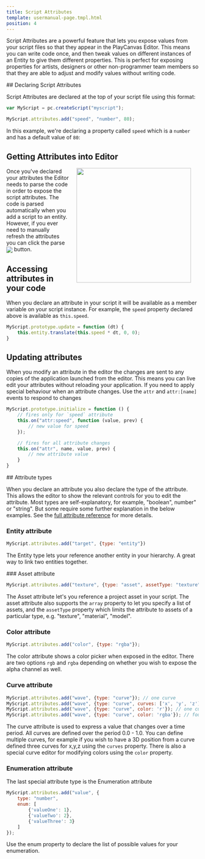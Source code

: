 ```yaml
---
title: Script Attributes
template: usermanual-page.tmpl.html
position: 4
---
```


Script Attributes are a powerful feature that lets you expose values from your script files so that they appear in the PlayCanvas Editor. This means you can write code once, and then tweak values on different instances of an Entity to give them different properties. This is perfect for exposing properties for artists, designers or other non-programmer team members so that they are able to adjust and modify values without writing code.

## Declaring Script Attributes

Script Attributes are declared at the top of your script file using this format:

```javascript
var MyScript = pc.createScript("myscript");

MyScript.attributes.add("speed", "number", 80);
```

In this example, we're declaring a property called `speed` which is a `number` and has a default value of `80`:

## Getting Attributes into Editor

<img src="/images/user-manual/scripting/script-attributes.jpg" style="width: 300px; float: right; padding: 20px; padding-top: 0px;"/>

Once you've declared your attributes the Editor needs to parse the code in order to expose the script attributes. The code is parsed automatically when you add a script to an entity. However, if you ever need to manually refresh the attributes you can click the parse <img src="/images/user-manual/scripting/parse-button.jpg" style="display: inline; vertical-align: middle;" /> button.

## Accessing attributes in your code

When you declare an attribute in your script it will be available as a member variable on your script instance. For example, the `speed` property declared above is available as `this.speed`.

```javascript
MyScript.prototype.update = function (dt) {
    this.entity.translate(this.speed * dt, 0, 0);
}
```

## Updating attributes

When you modify an attribute in the editor the changes are sent to any copies of the application launched from the editor. This means you can live edit your attributes without reloading your application. If you need to apply special behaviour when an attribute changes. Use the `attr` and `attr:[name]` events to respond to changes

```javascript
MyScript.prototype.initialize = function () {
    // fires only for `speed` attribute
    this.on("attr:speed", function (value, prev) {
        // new value for speed
    });

    // fires for all attribute changes
    this.on("attr", name, value, prev) {
        // new attribute value
    }
}
```

## Attribute types

When you declare an attribute you also declare the type of the attribute. This allows the editor to show the relevant controls for you to edit the attribute. Most types are self-explanatory, for example, "boolean", number" or "string". But some require some further explanation in the below examples. See the [full attribute reference][1] for more details.

### Entity attribute

```javascript
MyScript.attributes.add("target", {type: "entity"})
```

The Entity type lets your reference another entity in your hierarchy. A great way to link two entities together.

### Asset attribute

```javascript
MyScript.attributes.add("texture", {type: "asset", assetType: "texture", array: true});
```

The Asset attribute let's you reference a project asset in your script. The asset attribute also supports the `array` property to let you specify a list of assets, and the `assetType` property which limits the attribute to assets of a particular type, e.g. "texture", "material", "model".

### Color attribute

```javascript
MyScript.attributes.add("color", {type: "rgba"});
```

The color attribute shows a color picker when exposed in the editor. There are two options `rgb` and `rgba` depending on whether you wish to expose the alpha channel as well.

### Curve attribute

```javascript
MyScript.attributes.add("wave", {type: "curve"}); // one curve
MyScript.attributes.add("wave", {type: "curve", curves: ['x', 'y', 'z']}); // three curves: x, y, z
MyScript.attributes.add("wave", {type: "curve", color: 'r'}); // one curve for red channel
MyScript.attributes.add("wave", {type: "curve", color: 'rgba'}); // four curves for full color including alpha
```

The curve attribute is used to express a value that changes over a time period. All curves are defined over the period 0.0 - 1.0. You can define multiple curves, for example if you wish to have a 3D position from a curve defined three curves for x,y,z using the `curves` property. There is also a special curve editor for modifying colors using the `color` property.

### Enumeration attribute

The last special attribute type is the Enumeration attribute

```javascript
MyScript.attributes.add("value", {
    type: "number",
    enum: [
        {'valueOne': 1},
        {'valueTwo': 2},
        {'valueThree': 3}
    ]
});
```

Use the enum property to declare the list of possible values for your enumeration.

[1]: /api/pc.ScriptAttributes.html

